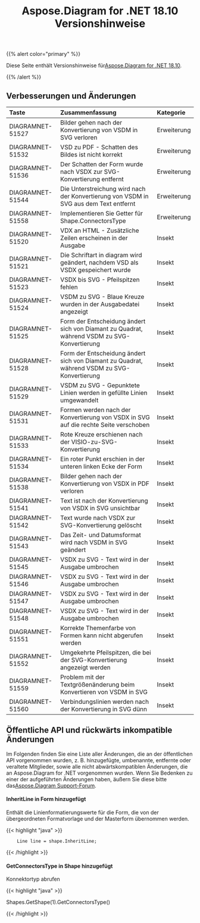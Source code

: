 ﻿---
title: Aspose.Diagram for .NET 18.10 Versionshinweise
type: docs
weight: 30
url: /de/net/aspose-diagram-for-net-18-10-release-notes/
---
{{% alert color="primary" %}} 

 Diese Seite enthält Versionshinweise für[Aspose.Diagram for .NET 18.10](https://www.nuget.org/packages/Aspose.Diagram/18.10.0).

{{% /alert %}} 
## **Verbesserungen und Änderungen**

|**Taste**|**Zusammenfassung**|**Kategorie**|
|:- |:- |:- |
|DIAGRAMNET-51527|Bilder gehen nach der Konvertierung von VSDM in SVG verloren|Erweiterung|
|DIAGRAMNET-51532|VSD zu PDF - Schatten des Bildes ist nicht korrekt|Erweiterung|
|DIAGRAMNET-51536|Der Schatten der Form wurde nach VSDX zur SVG-Konvertierung entfernt|Erweiterung|
|DIAGRAMNET-51544|Die Unterstreichung wird nach der Konvertierung von VSDM in SVG aus dem Text entfernt|Erweiterung|
|DIAGRAMNET-51558|Implementieren Sie Getter für Shape.ConnectorsType|Erweiterung|
|DIAGRAMNET-51520|VDX an HTML - Zusätzliche Zeilen erscheinen in der Ausgabe|Insekt|
|DIAGRAMNET-51521|Die Schriftart in diagram wird geändert, nachdem VSD als VSDX gespeichert wurde|Insekt|
|DIAGRAMNET-51523|VSDX bis SVG - Pfeilspitzen fehlen|Insekt|
|DIAGRAMNET-51524|VSDM zu SVG - Blaue Kreuze wurden in der Ausgabedatei angezeigt|Insekt|
|DIAGRAMNET-51525|Form der Entscheidung ändert sich von Diamant zu Quadrat, während VSDM zu SVG-Konvertierung|Insekt|
|DIAGRAMNET-51528|Form der Entscheidung ändert sich von Diamant zu Quadrat, während VSDM zu SVG-Konvertierung|Insekt|
|DIAGRAMNET-51529|VSDM zu SVG - Gepunktete Linien werden in gefüllte Linien umgewandelt|Insekt|
|DIAGRAMNET-51531|Formen werden nach der Konvertierung von VSDX in SVG auf die rechte Seite verschoben|Insekt|
|DIAGRAMNET-51533|Rote Kreuze erschienen nach der VISIO-zu-SVG-Konvertierung|Insekt|
|DIAGRAMNET-51534|Ein roter Punkt erschien in der unteren linken Ecke der Form|Insekt|
|DIAGRAMNET-51538|Bilder gehen nach der Konvertierung von VSDX in PDF verloren|Insekt|
|DIAGRAMNET-51541|Text ist nach der Konvertierung von VSDX in SVG unsichtbar|Insekt|
|DIAGRAMNET-51542|Text wurde nach VSDX zur SVG-Konvertierung gelöscht|Insekt|
|DIAGRAMNET-51543|Das Zeit- und Datumsformat wird nach VSDM in SVG geändert|Insekt|
|DIAGRAMNET-51545|VSDX zu SVG - Text wird in der Ausgabe umbrochen|Insekt|
|DIAGRAMNET-51546|VSDX zu SVG - Text wird in der Ausgabe umbrochen|Insekt|
|DIAGRAMNET-51547|VSDX zu SVG - Text wird in der Ausgabe umbrochen|Insekt|
|DIAGRAMNET-51548|VSDX zu SVG - Text wird in der Ausgabe umbrochen|Insekt|
|DIAGRAMNET-51551|Korrekte Themenfarbe von Formen kann nicht abgerufen werden|Insekt|
|DIAGRAMNET-51552|Umgekehrte Pfeilspitzen, die bei der SVG-Konvertierung angezeigt werden|Insekt|
|DIAGRAMNET-51559|Problem mit der Textgrößenänderung beim Konvertieren von VSDM in SVG|Insekt|
|DIAGRAMNET-51560|Verbindungslinien werden nach der Konvertierung in SVG dünn|Insekt|
## **Öffentliche API und rückwärts inkompatible Änderungen**
Im Folgenden finden Sie eine Liste aller Änderungen, die an der öffentlichen API vorgenommen wurden, z. B. hinzugefügte, umbenannte, entfernte oder veraltete Mitglieder, sowie alle nicht abwärtskompatiblen Änderungen, die an Aspose.Diagram for .NET vorgenommen wurden. Wenn Sie Bedenken zu einer der aufgeführten Änderungen haben, äußern Sie diese bitte das[Aspose.Diagram Support-Forum](https://forum.aspose.com/c/diagram/17).
#### **InheritLine in Form hinzugefügt**
Enthält die Linienformatierungswerte für die Form, die von der übergeordneten Formatvorlage und der Masterform übernommen werden.

{{< highlight "java" >}}

 		Line line = shape.InheritLine;

{{< /highlight >}}


#### **GetConnectorsType in Shape hinzugefügt**
Konnektortyp abrufen

{{< highlight "java" >}}

 Shapes.GetShape(1).GetConnectorsType()

{{< /highlight >}}

